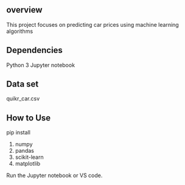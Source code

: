 
## overview

This project focuses on predicting car prices using machine learning algorithms
## Dependencies

Python 3
Jupyter notebook

## Data set

quikr_car.csv
## How to Use

pip install
1. numpy
2. pandas
3. scikit-learn
4. matplotlib

Run the Jupyter notebook or VS code.